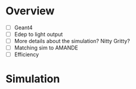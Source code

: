 # Overview
- [ ] Geant4
- [ ] Edep to light output
- [ ] More details about the simulation? Nitty Gritty?
- [ ] Matching sim to AMANDE
- [ ] Efficiency

# Simulation

